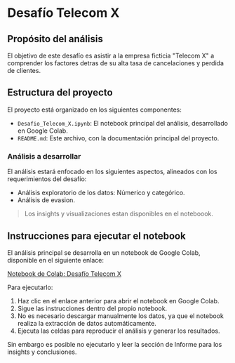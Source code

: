 # Desafío Telecom X 

## Propósito del análisis

El objetivo de este desafío es asistir a la empresa ficticia "Telecom X" a comprender los factores detras de su alta tasa de cancelaciones y perdida de clientes.

## Estructura del proyecto

El proyecto está organizado en los siguientes componentes:

- `Desafio_Telecom_X.ipynb`: El notebook principal del análisis, desarrollado en Google Colab.
- `README.md`: Este archivo, con la documentación principal del proyecto.

### Análisis a desarrollar

El análisis estará enfocado en los siguientes aspectos, alineados con los requerimientos del desafío:

- Análisis exploratorio de los datos: Númerico y categórico.
- Análisis de evasion.

> Los insights y visualizaciones estan disponibles en el noteboook.

## Instrucciones para ejecutar el notebook

El análisis principal se desarrolla en un notebook de Google Colab, disponible en el siguiente enlace:

[Notebook de Colab: Desafío Telecom X](https://colab.research.google.com/drive/1UQ_IKGTIoRR7OUVdCLIPtlyyT2H5dQI4?usp=sharing)

Para ejecutarlo:

1. Haz clic en el enlace anterior para abrir el notebook en Google Colab.
2. Sigue las instrucciones dentro del propio notebook.
3. No es necesario descargar manualmente los datos, ya que el notebook realiza la extracción de datos automáticamente.
4. Ejecuta las celdas para reproducir el análisis y generar los resultados.

Sin embargo es posible no ejecutarlo y leer la sección de Informe para los insights y conclusiones.

